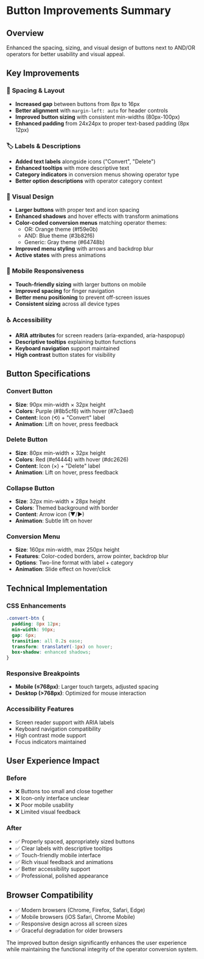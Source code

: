 # Button Improvements Summary

## Overview
Enhanced the spacing, sizing, and visual design of buttons next to AND/OR operators for better usability and visual appeal.

## Key Improvements

### 🎯 **Spacing & Layout**
- **Increased gap** between buttons from 8px to 16px
- **Better alignment** with `margin-left: auto` for header controls
- **Improved button sizing** with consistent min-widths (80px-100px)
- **Enhanced padding** from 24x24px to proper text-based padding (8px 12px)

### 🏷️ **Labels & Descriptions**
- **Added text labels** alongside icons ("Convert", "Delete")
- **Enhanced tooltips** with more descriptive text
- **Category indicators** in conversion menus showing operator type
- **Better option descriptions** with operator category context

### 🎨 **Visual Design**
- **Larger buttons** with proper text and icon spacing
- **Enhanced shadows** and hover effects with transform animations
- **Color-coded conversion menus** matching operator themes:
  - OR: Orange theme (#f59e0b)
  - AND: Blue theme (#3b82f6)  
  - Generic: Gray theme (#64748b)
- **Improved menu styling** with arrows and backdrop blur
- **Active states** with press animations

### 📱 **Mobile Responsiveness**
- **Touch-friendly sizing** with larger buttons on mobile
- **Improved spacing** for finger navigation
- **Better menu positioning** to prevent off-screen issues
- **Consistent sizing** across all device types

### ♿ **Accessibility**
- **ARIA attributes** for screen readers (aria-expanded, aria-haspopup)
- **Descriptive tooltips** explaining button functions
- **Keyboard navigation** support maintained
- **High contrast** button states for visibility

## Button Specifications

### Convert Button
- **Size**: 90px min-width × 32px height
- **Colors**: Purple (#8b5cf6) with hover (#7c3aed)
- **Content**: Icon (⟲) + "Convert" label
- **Animation**: Lift on hover, press feedback

### Delete Button  
- **Size**: 80px min-width × 32px height
- **Colors**: Red (#ef4444) with hover (#dc2626)
- **Content**: Icon (×) + "Delete" label
- **Animation**: Lift on hover, press feedback

### Collapse Button
- **Size**: 32px min-width × 28px height
- **Colors**: Themed background with border
- **Content**: Arrow icon (▼/▶)
- **Animation**: Subtle lift on hover

### Conversion Menu
- **Size**: 160px min-width, max 250px height
- **Features**: Color-coded borders, arrow pointer, backdrop blur
- **Options**: Two-line format with label + category
- **Animation**: Slide effect on hover/click

## Technical Implementation

### CSS Enhancements
```css
.convert-btn {
  padding: 8px 12px;
  min-width: 90px;
  gap: 6px;
  transition: all 0.2s ease;
  transform: translateY(-1px) on hover;
  box-shadow: enhanced shadows;
}
```

### Responsive Breakpoints
- **Mobile (≤768px)**: Larger touch targets, adjusted spacing
- **Desktop (>768px)**: Optimized for mouse interaction

### Accessibility Features
- Screen reader support with ARIA labels
- Keyboard navigation compatibility
- High contrast mode support
- Focus indicators maintained

## User Experience Impact

### Before
- ❌ Buttons too small and close together
- ❌ Icon-only interface unclear
- ❌ Poor mobile usability
- ❌ Limited visual feedback

### After  
- ✅ Properly spaced, appropriately sized buttons
- ✅ Clear labels with descriptive tooltips
- ✅ Touch-friendly mobile interface
- ✅ Rich visual feedback and animations
- ✅ Better accessibility support
- ✅ Professional, polished appearance

## Browser Compatibility
- ✅ Modern browsers (Chrome, Firefox, Safari, Edge)
- ✅ Mobile browsers (iOS Safari, Chrome Mobile)
- ✅ Responsive design across all screen sizes
- ✅ Graceful degradation for older browsers

The improved button design significantly enhances the user experience while maintaining the functional integrity of the operator conversion system.